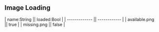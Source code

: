 ## Image Loading
| name:String   || loaded:Bool  |
| ------------- || ------------ |
| available.png || true         |
| missing.png   || false        |
